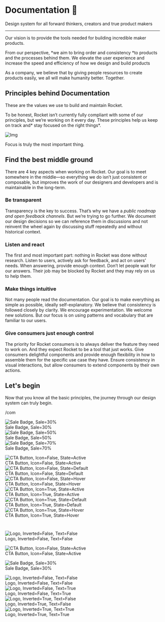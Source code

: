 
# Documentation 🚀

Design system for all forward thinkers, creators and true product makers

---

Our vision is to provide the tools needed for building incredible maker products.

From our perspective, *we aim to bring order and consistency *to products and the processes behind them. We elevate the user experience and increase the speed and efficiency of how we design and build products

As a company, we believe that by giving people resources to create products easily, we all will make humanity better. Together.

## Principles behind Documentation

These are the values we use to build and maintain Rocket.

To be honest, Rocket isn’t currently fully compliant with some of our principles, but we’re working on it every day. These principles help us keep on track and* stay focused on the right things*.

![Img](https://studio-assets.supernova.io/design-systems/14533/9289758a-6300-472a-bbc6-a57098081abf.jpeg)

Focus is truly the most important thing.

## Find the best middle ground

There are 4 key aspects when working on Rocket. Our goal is to meet somewhere in the middle—so everything we do isn’t just consistent or composable, but improves the work of our designers and developers and is maintainable in the long-term.

### Be transparent

Transparency is the key to success. That’s why we have a *public roadmap and open feedback channels*. But we’re trying to go further. We document our design decisions so we can reference them in discussions and not reinvent the wheel again by discussing stuff repeatedly and without historical context.

### Listen and react

The first and most important part: nothing in Rocket was done without research. Listen to users, actively ask for feedback, and act on users’ needs. When answering, provide enough context. Don’t let people wait for our answers. Their job may be blocked by Rocket and they may rely on us to help them.

### Make things intuitive

Not many people read the documentation. Our goal is to make everything as simple as possible, ideally self-explanatory. We believe that consistency is followed closely by clarity. We encourage experimentation. We welcome new solutions. But our focus is on using patterns and vocabulary that are familiar to our users.

### Give consumers just enough control

The priority for Rocket consumers is to always deliver the feature they need to work on. And they expect Rocket to be a tool that just works. Give consumers delightful components and provide enough flexibility in how to assemble them for the specific use case they have. Ensure consistency in visual interactions, but allow consumers to extend components by their own actions.

## Let's begin

Now that you know all the basic principles, the journey through our design system can truly begin.

/com

  
![Sale Badge, Sale=30%](https://studio-assets.supernova.io/design-systems/14533/26619bea-6f93-4f99-ae66-86d92899e37a.png)  
Sale Badge, Sale=30%  
![Sale Badge, Sale=50%](https://studio-assets.supernova.io/design-systems/14533/39d6ded4-2587-4176-886c-99b8072c726c.png)  
Sale Badge, Sale=50%  
![Sale Badge, Sale=70%](https://studio-assets.supernova.io/design-systems/14533/a028c694-1525-4157-85f1-2ae84a6f5ea6.png)  
Sale Badge, Sale=70%  


  
![CTA Button, Icon=False, State=Active](https://studio-assets.supernova.io/design-systems/14533/dd4d5fa2-8ea4-4e59-a879-2236428b6eaa.png)  
CTA Button, Icon=False, State=Active  
![CTA Button, Icon=False, State=Default](https://studio-assets.supernova.io/design-systems/14533/f8fd1fde-5ec4-4ac1-8fe1-bb3b2a18a9ec.png)  
CTA Button, Icon=False, State=Default  
![CTA Button, Icon=False, State=Hover](https://studio-assets.supernova.io/design-systems/14533/777ab74c-c2a0-4a63-bf76-7cb01c837224.png)  
CTA Button, Icon=False, State=Hover  
![CTA Button, Icon=True, State=Active](https://studio-assets.supernova.io/design-systems/14533/058d9856-5689-4dc9-823a-6d22d05be9da.png)  
CTA Button, Icon=True, State=Active  
![CTA Button, Icon=True, State=Default](https://studio-assets.supernova.io/design-systems/14533/aebb0647-89da-404f-b54e-242f1037a28d.png)  
CTA Button, Icon=True, State=Default  
![CTA Button, Icon=True, State=Hover](https://studio-assets.supernova.io/design-systems/14533/7aa35580-7f92-4cf4-8d99-ac49a4555c23.png)  
CTA Button, Icon=True, State=Hover  


```javascript  
  
```

  
![Logo, Inverted=False, Text=False](https://studio-assets.supernova.io/design-systems/14533/a9341a62-330a-4b86-9860-dfed3156ffd2.png)  
Logo, Inverted=False, Text=False  


  
  


  
![CTA Button, Icon=False, State=Active](https://studio-assets.supernova.io/design-systems/14533/dd4d5fa2-8ea4-4e59-a879-2236428b6eaa.png)  
CTA Button, Icon=False, State=Active  


  
![Sale Badge, Sale=30%](https://studio-assets.supernova.io/design-systems/14533/26619bea-6f93-4f99-ae66-86d92899e37a.png)  
Sale Badge, Sale=30%  


  
![Logo, Inverted=False, Text=False](https://studio-assets.supernova.io/design-systems/14533/a9341a62-330a-4b86-9860-dfed3156ffd2.png)  
Logo, Inverted=False, Text=False  
![Logo, Inverted=False, Text=True](https://studio-assets.supernova.io/design-systems/14533/7a17178e-d9d6-4f56-90d7-d413e559b714.png)  
Logo, Inverted=False, Text=True  
![Logo, Inverted=True, Text=False](https://studio-assets.supernova.io/design-systems/14533/c4e3b55d-fcf7-4691-99c7-cd6252a18fba.png)  
Logo, Inverted=True, Text=False  
![Logo, Inverted=True, Text=True](https://studio-assets.supernova.io/design-systems/14533/049d5878-fb8c-4563-bed2-9924daf96125.png)  
Logo, Inverted=True, Text=True  
